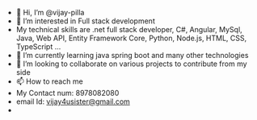 - 👋 Hi, I’m @vijay-pilla
- 👀 I’m interested in Full stack development
- My technical skills are .net full stack developer, C#, Angular, MySql, Java, Web API, Entity Framework Core, Python, Node.js, HTML, CSS, TypeScript ...
- 🌱 I’m currently learning java spring boot and many other technologies
- 💞️ I’m looking to collaborate on various projects to contribute from my side 
- 📫 How to reach me
- My Contact num: 8978082080
- email Id: vijay4usister@gmail.com
- 


